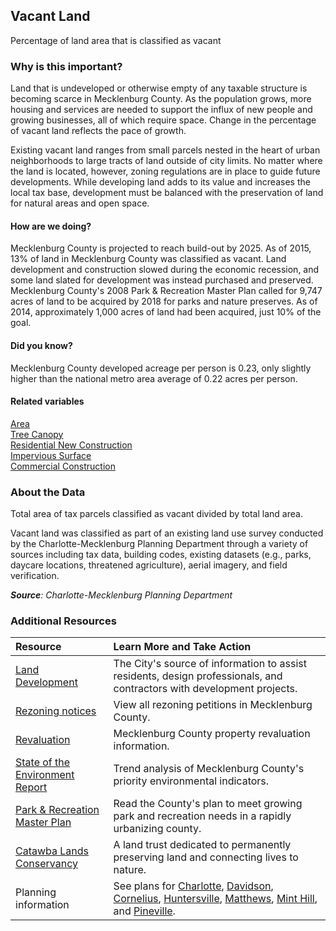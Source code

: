 ## Vacant Land
Percentage of land area that is classified as vacant

### Why is this important?
Land that is undeveloped or otherwise empty of any taxable structure is becoming scarce in Mecklenburg County. As the population grows, more housing and services are needed to support the influx of new people and growing businesses, all of which require space. Change in the percentage of vacant land reflects the pace of growth.

Existing vacant land ranges from small parcels nested in the heart of urban neighborhoods to large tracts of land outside of city limits. No matter where the land is located, however, zoning regulations are in place to guide future developments. While developing land adds to its value and increases the local tax base, development must be balanced with the preservation of land for natural areas and open space.

#### How are we doing?
Mecklenburg County is projected to reach build-out by 2025. As of 2015, 13% of land in Mecklenburg County was classified as vacant. Land development and construction slowed during the economic recession, and some land slated for development was instead purchased and preserved. Mecklenburg County's 2008 Park & Recreation Master Plan called for 9,747 acres of land to be acquired by 2018 for parks and nature preserves. As of 2014, approximately 1,000 acres of land had been acquired, just 10% of the goal. 

#### Did you know?
Mecklenburg County developed acreage per person is 0.23, only slightly higher than the national metro area average of 0.22 acres per person.

#### Related variables
<a href="javascript:void(0)" onclick="changeMetric('m1')">Area</a>  
<a href="javascript:void(0)" onclick="changeMetric('m3')">Tree Canopy</a>  
<a href="javascript:void(0)" onclick="changeMetric('m8')">Residential New Construction</a>  
<a href="javascript:void(0)" onclick="changeMetric('m4')">Impervious Surface</a>  
<a href="javascript:void(0)" onclick="changeMetric('m19')">Commercial Construction</a>  

### About the Data
Total area of tax parcels classified as vacant divided by total land area. 

Vacant land was classified as part of an existing land use survey conducted by the Charlotte-Mecklenburg Planning Department through a variety of sources including tax data, building codes, existing datasets (e.g., parks, daycare locations, threatened agriculture), aerial imagery, and field verification. 

_**Source**: Charlotte-Mecklenburg Planning Department_

### Additional Resources
| Resource | Learn More and Take Action | 
|:--- | :--- |
|[Land Development](http://charmeck.org/city/charlotte/epm/Services/LandDevelopment/Pages/default.aspx)| The City's source of information to assist residents, design professionals, and contractors with development projects.
|[Rezoning notices](http://charmeck.org/city/charlotte/planning/rezoning/Pages/Home.aspx)| View all rezoning petitions in Mecklenburg County.
|[Revaluation](http://charmeck.org/mecklenburg/county/AssessorsOffice/Appeals/Pages/default.aspx)|Mecklenburg County property revaluation information.
|[State of the Environment Report](http://charmeck.org/mecklenburg/county/LUESA/SOER/Pages/Land.aspx) | Trend analysis of Mecklenburg County's priority environmental indicators. 
|[Park & Recreation Master Plan](http://charmeck.org/mecklenburg/county/ParkandRec/Parks/ParkPlanning/Pages/default.aspx) | Read the County's plan to meet growing park and recreation needs in a rapidly urbanizing county. 
|[Catawba Lands Conservancy](http://catawbalands.org/) | A land trust dedicated to permanently preserving land and connecting lives to nature.
|Planning information| See plans for [Charlotte](http://www.charlotteplanning.org), [Davidson](http://www.ci.davidson.nc.us/index.aspx?nid=68), [Cornelius](http://www.cornelius.org/index.aspx?nid=175), [Huntersville](http://www.huntersville.org/Departments/Planning.aspx), [Matthews](http://www.matthewsnc.gov/pview.aspx?id=20753&catid=567), [Mint Hill](http://www.minthill.com/planning_department.php?Planning-Department-43), and [Pineville](http://www.pinevillenc.gov/Departments/PlanningZoning/tabid/128/Default.aspx).


